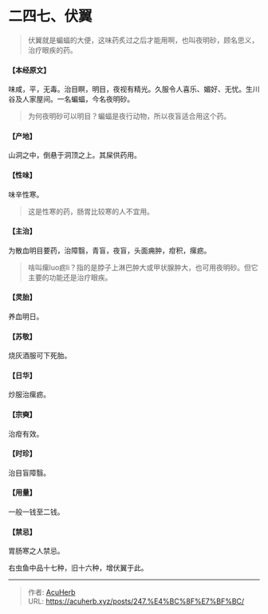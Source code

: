 # 二四七、伏翼


> 伏翼就是蝙蝠的大便，这味药炙过之后才能用啊，也叫夜明砂，顾名思义，治疗眼疾的药。

#### 【本经原文】
味咸，平，无毒。治目瞑，明目，夜视有精光。久服令人喜乐、媚好、无忧。生川谷及人家屋间。一名蝙蝠，今名夜明砂。

> 为何夜明砂可以明目？蝙蝠是夜行动物，所以夜盲适合用这个药。

#### 【产地】
山洞之中，倒悬于洞顶之上。其屎供药用。
#### 【性味】
味辛性寒。

> 这是性寒的药，肠胃比较寒的人不宜用。

#### 【主治】
为散血明目要药，治障翳，青盲，夜盲，头面痈肿，疳积，瘰疬。

> 啥叫瘰luo疬li？指的是脖子上淋巴肿大或甲状腺肿大，也可用夜明砂。但它主要的功能还是治疗眼疾。

#### 【灵胎】
养血明日。
#### 【苏敬】
烧灰酒服可下死胎。
#### 【日华】
炒服治瘰疬。
#### 【宗奭】
治疳有效。
#### 【时珍】
治目盲障翳。
#### 【用量】
一般一钱至二钱。
#### 【禁忌】
胃肠寒之人禁忌。

右虫鱼中品十七种，旧十六种，增伏翼于此。

---

> 作者: [AcuHerb](https://acuherb.xyz)  
> URL: https://acuherb.xyz/posts/247.%E4%BC%8F%E7%BF%BC/  

